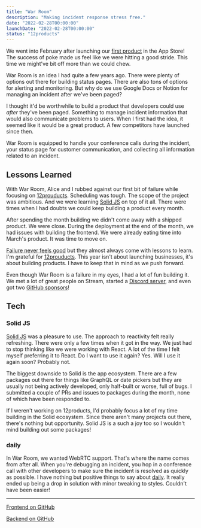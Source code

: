 ```yaml
---
title: "War Room"
description: "Making incident response stress free."
date: "2022-02-28T00:00:00"
launchDate: "2022-02-28T00:00:00"
status: "12products"
---
```


We went into February after launching our [first product](/projects/poke) in the App Store! The success of poke made us feel like we were hitting a good stride. This time we might've bit off more than we could chew.

War Room is an idea I had quite a few years ago. There were plenty of options out there for building status pages. There are also tons of options for alerting and monitoring. But why do we use Google Docs or Notion for managing an incident after we've been paged?

I thought it'd be worthwhile to build a product that developers could use _after_ they've been paged. Something to manage incident information that would also communicate problems to users. When I first had the idea, it seemed like it would be a great product. A few competitors have launched since then.

War Room is equipped to handle your conference calls during the incident, your status page for customer communication, and collecting all information related to an incident.

## Lessons Learned

With War Room, Alice and I rubbed against our first bit of failure while focusing on [12prouducts](https://12products.xyz). Scheduling was tough. The scope of the project was ambitious. And we were learning [Solid JS](https://solidjs.com/) on top of it all. There were times when I had doubts we could keep building a product every month.

After spending the month building we didn't come away with a shipped product. We were close. During the deployment at the end of the month, we had issues with building the frontend. We were already eating time into March's product. It was time to move on.

[Failure never feels good](/failures) but they almost always come with lessons to learn. I'm grateful for [12prouducts](https://12products.xyz). This year isn't about launching businesses, it's about building products. I have to keep that in mind as we push forward.

Even though War Room is a failure in my eyes, I had a lot of fun building it. We met a lot of great people on Stream, started a [Discord server](https://discord.gg/f4fEpAc89s), and even got two [GitHub sponsors](https://github.com/sponsors/12products)!

## Tech

### Solid JS

[Solid JS](https://solidjs.com/) was a pleasure to use. The approach to reactivity felt really refreshing. There were only a few times when it got in the way. We just had to stop thinking like we were working with React. A lot of the time I felt myself preferring it to React. Do I want to use it again? Yes. Will I use it again soon? Probably not.

The biggest downside to Solid is the app ecosystem. There are a few packages out there for things like GraphQL or date pickers but they are usually not being actively developed, only half-built or worse, full of bugs. I submitted a couple of PRs and issues to packages during the month, none of which have been responded to.

If I weren't working on 12products, I'd probably focus a lot of my time building in the Solid ecosystem. Since there aren't many projects out there, there's nothing but opportunity. Solid JS is a such a joy too so I wouldn't mind building out some packages!

### daily

In War Room, we wanted WebRTC support. That's where the name comes from after all. When you're debugging an incident, you hop in a conference call with other developers to make sure the incident is resolved as quickly as possible. I have nothing but positive things to say about [daily](https://daily.co). It really ended up being a drop in solution with minor tweaking to styles. Couldn't have been easier!

---

[Frontend on GitHub](https://github.com/12products/warroom-frontend)

[Backend on GitHub](https://github.com/12products/warroom-backend)

